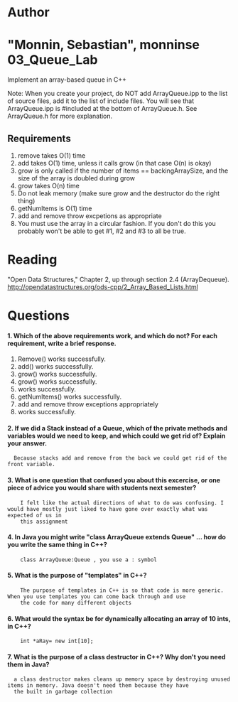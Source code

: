Author
==========
"Monnin, Sebastian", monninse
03_Queue_Lab
============

Implement an array-based queue in C++

Note: When you create your project, do NOT add ArrayQueue.ipp to the list of source files, add it to the list of include files. You will see that ArrayQueue.ipp is #included at the bottom of ArrayQueue.h. See ArrayQueue.h for more explanation.

Requirements
------------

1. remove takes O(1) time
2. add takes O(1) time, unless it calls grow (in that case O(n) is okay)
3. grow is only called if the number of items == backingArraySize, and the size of the array is doubled during grow
4. grow takes O(n) time
5. Do not leak memory (make sure grow and the destructor do the right thing)
6. getNumItems is O(1) time
7. add and remove throw excpetions as appropriate
8. You must use the array in a circular fashion. If you don't do this you probably won't be able to get #1, #2 and #3 to all be true.

Reading
=======
"Open Data Structures," Chapter 2, up through section 2.4 (ArrayDequeue). http://opendatastructures.org/ods-cpp/2_Array_Based_Lists.html

Questions
=========

#### 1. Which of the above requirements work, and which do not? For each requirement, write a brief response.

1. Remove() works successfully.
2. add() works successfully.
3. grow() works successfully.
4. grow() works successfully.
5. works successfully.
6. getNumItems() works successfully.
7. add and remove throw exceptions appropriately
8. works successfully.

#### 2. If we did a Stack instead of a Queue, which of the private methods and variables would we need to keep, and which could we get rid of? Explain your answer.
      Because stacks add and remove from the back we could get rid of the front variable.
#### 3. What is one question that confused you about this excercise, or one piece of advice you would share with students next semester?
        I felt like the actual directions of what to do was confusing. I would have mostly just liked to have gone over exactly what was expected of us in 
        this assignment
#### 4. In Java you might write "class ArrayQueue extends Queue" ... how do you write the same thing in C++?
        class ArrayQueue:Queue , you use a : symbol
#### 5. What is the purpose of "templates" in C++?
        The purpose of templates in C++ is so that code is more generic. When you use templates you can come back through and use
        the code for many different objects
#### 6. What would the syntax be for dynamically allocating an array of 10 ints, in C++?
        int *aRay= new int[10];
#### 7. What is the purpose of a class destructor in C++? Why don't you need them in Java?
      a class destructor makes cleans up memory space by destroying unused items in memory. Java doesn't need them because they have
      the built in garbage collection
